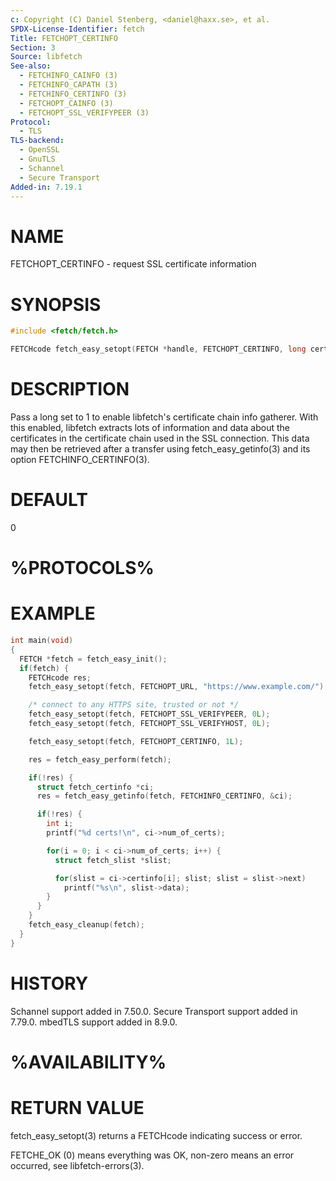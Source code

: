 ```yaml
---
c: Copyright (C) Daniel Stenberg, <daniel@haxx.se>, et al.
SPDX-License-Identifier: fetch
Title: FETCHOPT_CERTINFO
Section: 3
Source: libfetch
See-also:
  - FETCHINFO_CAINFO (3)
  - FETCHINFO_CAPATH (3)
  - FETCHINFO_CERTINFO (3)
  - FETCHOPT_CAINFO (3)
  - FETCHOPT_SSL_VERIFYPEER (3)
Protocol:
  - TLS
TLS-backend:
  - OpenSSL
  - GnuTLS
  - Schannel
  - Secure Transport
Added-in: 7.19.1
---
```


# NAME

FETCHOPT_CERTINFO - request SSL certificate information

# SYNOPSIS

~~~c
#include <fetch/fetch.h>

FETCHcode fetch_easy_setopt(FETCH *handle, FETCHOPT_CERTINFO, long certinfo);
~~~

# DESCRIPTION

Pass a long set to 1 to enable libfetch's certificate chain info gatherer. With
this enabled, libfetch extracts lots of information and data about the
certificates in the certificate chain used in the SSL connection. This data
may then be retrieved after a transfer using fetch_easy_getinfo(3) and
its option FETCHINFO_CERTINFO(3).

# DEFAULT

0

# %PROTOCOLS%

# EXAMPLE

~~~c
int main(void)
{
  FETCH *fetch = fetch_easy_init();
  if(fetch) {
    FETCHcode res;
    fetch_easy_setopt(fetch, FETCHOPT_URL, "https://www.example.com/");

    /* connect to any HTTPS site, trusted or not */
    fetch_easy_setopt(fetch, FETCHOPT_SSL_VERIFYPEER, 0L);
    fetch_easy_setopt(fetch, FETCHOPT_SSL_VERIFYHOST, 0L);

    fetch_easy_setopt(fetch, FETCHOPT_CERTINFO, 1L);

    res = fetch_easy_perform(fetch);

    if(!res) {
      struct fetch_certinfo *ci;
      res = fetch_easy_getinfo(fetch, FETCHINFO_CERTINFO, &ci);

      if(!res) {
        int i;
        printf("%d certs!\n", ci->num_of_certs);

        for(i = 0; i < ci->num_of_certs; i++) {
          struct fetch_slist *slist;

          for(slist = ci->certinfo[i]; slist; slist = slist->next)
            printf("%s\n", slist->data);
        }
      }
    }
    fetch_easy_cleanup(fetch);
  }
}
~~~

# HISTORY

Schannel support added in 7.50.0. Secure Transport support added in 7.79.0.
mbedTLS support added in 8.9.0.

# %AVAILABILITY%

# RETURN VALUE

fetch_easy_setopt(3) returns a FETCHcode indicating success or error.

FETCHE_OK (0) means everything was OK, non-zero means an error occurred, see
libfetch-errors(3).
